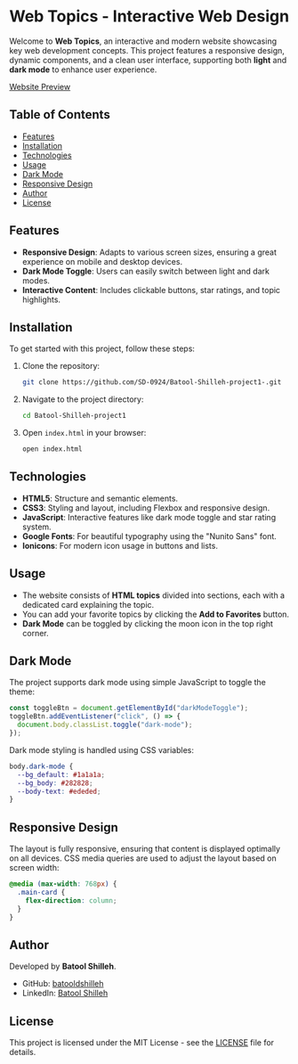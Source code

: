 # Web Topics - Interactive Web Design

Welcome to **Web Topics**, an interactive and modern website showcasing key web development concepts. This project features a responsive design, dynamic components, and a clean user interface, supporting both **light** and **dark mode** to enhance user experience.

[Website Preview](https://sd-0924.github.io/Batool-Shilleh-project1-/)

## Table of Contents
- [Features](#features)
- [Installation](#installation)
- [Technologies](#technologies)
- [Usage](#usage)
- [Dark Mode](#dark-mode)
- [Responsive Design](#responsive-design)
- [Author](#author)
- [License](#license)

## Features
- **Responsive Design**: Adapts to various screen sizes, ensuring a great experience on mobile and desktop devices.
- **Dark Mode Toggle**: Users can easily switch between light and dark modes.
- **Interactive Content**: Includes clickable buttons, star ratings, and topic highlights.

## Installation

To get started with this project, follow these steps:

1. Clone the repository:
   ```bash
   git clone https://github.com/SD-0924/Batool-Shilleh-project1-.git
   ```
   
2. Navigate to the project directory:
   ```bash
   cd Batool-Shilleh-project1
   ```

3. Open `index.html` in your browser:
   ```bash
   open index.html
   ```

## Technologies

- **HTML5**: Structure and semantic elements.
- **CSS3**: Styling and layout, including Flexbox and responsive design.
- **JavaScript**: Interactive features like dark mode toggle and star rating system.
- **Google Fonts**: For beautiful typography using the "Nunito Sans" font.
- **Ionicons**: For modern icon usage in buttons and lists.

## Usage

- The website consists of **HTML topics** divided into sections, each with a dedicated card explaining the topic.
- You can add your favorite topics by clicking the **Add to Favorites** button.
- **Dark Mode** can be toggled by clicking the moon icon in the top right corner.

## Dark Mode

The project supports dark mode using simple JavaScript to toggle the theme:

```javascript
const toggleBtn = document.getElementById("darkModeToggle");
toggleBtn.addEventListener("click", () => {
  document.body.classList.toggle("dark-mode");
});
```

Dark mode styling is handled using CSS variables:

```css
body.dark-mode {
  --bg_default: #1a1a1a;
  --bg_body: #282828;
  --body-text: #ededed;
}
```

## Responsive Design

The layout is fully responsive, ensuring that content is displayed optimally on all devices. CSS media queries are used to adjust the layout based on screen width:

```css
@media (max-width: 768px) {
  .main-card {
    flex-direction: column;
  }
}
```

## Author

Developed by **Batool Shilleh**.

- GitHub: [batooldshilleh](https://github.com/batooldshilleh)
- LinkedIn: [Batool Shilleh](https://www.linkedin.com/in/batool-shilleh/)

## License

This project is licensed under the MIT License - see the [LICENSE](LICENSE) file for details.
